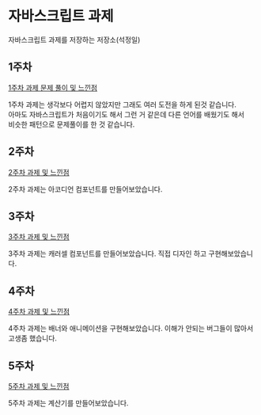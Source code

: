 # 자바스크립트 과제

자바스크립트 과제를 저장하는 저장소(석정일)

## 1주차

[1주차 과제 문제 풀이 및 느낀점](./week_1/README.md)

1주차 과제는 생각보다 어렵지 않았지만 그래도 여러 도전을 하게 된것 같습니다.  
아마도 자바스크립트가 처음이기도 해서 그런 거 같은데 다른 언어를 배웠기도 해서  
비슷한 패턴으로 문제풀이를 한 것 같습니다.

## 2주차

[2주차 과제 및 느낀점](./week_2/README.md)

2주차 과제는 아코디언 컴포넌트를 만들어보았습니다.

## 3주차

[3주차 과제 및 느낀점](./week_3/README.md)

3주차 과제는 캐러셀 컴포넌트를 만들어보았습니다.
직접 디자인 하고 구현해보았습니다.

## 4주차

[4주차 과제 및 느낀점](./week_4/README.md)

4주차 과제는 배너와 애니메이션을 구현해보았습니다.
이해가 안되는 버그들이 많아서 고생좀 했습니다.

## 5주차

[5주차 과제 및 느낀점](./week_5/README.md)

5주차 과제는 계산기를 만들어보았습니다.
